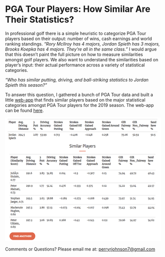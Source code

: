# PGA Tour Players: How Similar Are Their Statistics?

In professional golf there is a simple heuristic to categorize PGA Tour players based on their output: number of wins, cash earnings and world ranking standings. *“Rory McIlroy has 4 majors, Jordan Spieth has 3 majors, Brooks Koepka has 4 majors. They’re all in the same class.”*
I would argue that this doesn’t paint the full picture on how to measure similarities amongst golf players. We also want to understand the similarities based on player’s input: their actual performance across a variety of statistical categories.


*“Who has similar putting, driving, and ball-striking statistics to Jordan Spieth this season?”*

To answer this question, I gathered a bunch of PGA Tour data and built a little [web-app](https://golf-similarities.herokuapp.com) that finds similar players based on the major statistical categories amongst PGA Tour players for the 2019 season. The web-app can be found [here](https://golf-similarities.herokuapp.com).

<img src="similarities.png" height="400">


Comments or Questions? Please email me at: perryrjohnson7@gmail.com
